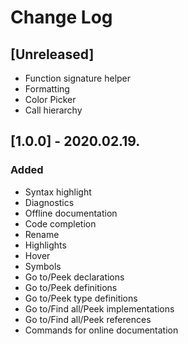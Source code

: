 # Change Log

## [Unreleased]
- Function signature helper
- Formatting
- Color Picker
- Call hierarchy

## [1.0.0] - 2020.02.19.
### Added
- Syntax highlight
- Diagnostics
- Offline documentation
- Code completion
- Rename
- Highlights
- Hover
- Symbols
- Go to/Peek declarations
- Go to/Peek definitions
- Go to/Peek type definitions
- Go to/Find all/Peek implementations
- Go to/Find all/Peek references
- Commands for online documentation